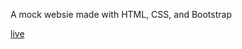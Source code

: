A mock websie made with HTML, CSS, and Bootstrap 

[live](https://brianspencerdev.github.io/tindog/)
